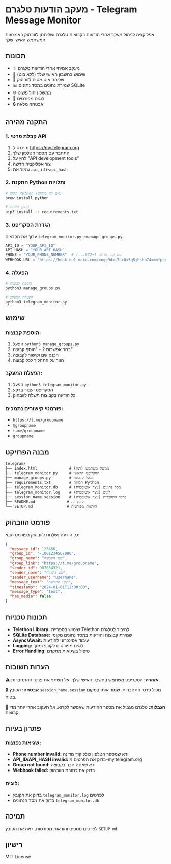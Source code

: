 # מעקב הודעות טלגרם - Telegram Message Monitor

אפליקציה לניהול מעקב אחרי הודעות בקבוצות טלגרם ושליחתן לוובהוק באמצעות המשתמש האישי שלך.

## תכונות

- ✨ מעקב אמיתי אחרי הודעות טלגרם
- 📱 שימוש בחשבון האישי שלך (ללא בוט)
- 🔗 שליחה אוטומטית לוובהוק
- 📊 שמירת נתונים במסד נתונים SQLite
- 🌐 ממשק ניהול פשוט
- 📝 לוגים מפורטים
- 🔒 אבטחה מלאה

## התקנה מהירה

### 1. קבלת פרטי API
1. היכנס ל: https://my.telegram.org
2. התחבר עם מספר הטלפון שלך
3. לחץ על "API development tools"
4. צור אפליקציה חדשה
5. שמור את `api_id` ו-`api_hash`

### 2. התקנת Python ותלויות
```bash
# התקן Python (אם לא מותקן)
brew install python

# התקן תלויות
pip3 install -r requirements.txt
```

### 3. הגדרת הסקריפט
ערוך את הקבצים `telegram_monitor.py` ו-`manage_groups.py`:
```python
API_ID = "YOUR_API_ID"
API_HASH = "YOUR_API_HASH"
PHONE = "YOUR_PHONE_NUMBER"  # עם קוד מדינה (+972...)
WEBHOOK_URL = "https://hook.eu1.make.com/xngg9dxi7nc0x5q5jhshb74xmhfpeg06"
```

### 4. הפעלה
```bash
# הוספת קבוצות
python3 manage_groups.py

# הפעלת המעקב
python3 telegram_monitor.py
```

## שימוש

### הוספת קבוצות:
1. הפעל `python3 manage_groups.py`
2. בחר אפשרות 2 - "הוסף קבוצה"
3. הכנס שם וקישור לקבוצה
4. חזור על התהליך לכל קבוצה

### הפעלת המעקב:
1. הפעל `python3 telegram_monitor.py`
2. הסקריפט יעבוד ברקע
3. כל הודעה בקבוצות תשלח לוובהוק

### פורמטי קישורים נתמכים:
- `https://t.me/groupname`
- `@groupname`
- `t.me/groupname`
- `groupname`

## מבנה הפרויקט

```
telegram/
├── index.html              # ממשק משתמש (דמו)
├── telegram_monitor.py     # הסקריפט הראשי
├── manage_groups.py        # מנהל קבוצות
├── requirements.txt        # תלויות Python
├── telegram_monitor.db     # מסד נתונים (נוצר אוטומטית)
├── telegram_monitor.log    # לוגים (נוצר אוטומטית)
├── session_name.session    # פרטי התחברות (נוצר אוטומטית)
├── README.md              # קובץ זה
└── SETUP.md               # הוראות מפורטות
```

## פורמט הוובהוק

כל הודעה נשלחת לוובהוק בפורמט הבא:
```json
{
  "message_id": 123456,
  "group_id": "-1001234567890",
  "group_name": "שם הקבוצה",
  "group_link": "https://t.me/groupname",
  "sender_id": 987654321,
  "sender_name": "שם השולח",
  "sender_username": "username",
  "message_text": "תוכן ההודעה",
  "timestamp": "2024-01-01T12:00:00",
  "message_type": "text",
  "has_media": false
}
```

## תכונות טכניות

- **Telethon Library:** שימוש בספריית Telethon לחיבור לטלגרם
- **SQLite Database:** שמירת קבוצות והודעות במסד נתונים מקומי
- **Async/Await:** עיבוד אסינכרוני להודעות
- **Logging:** לוגים מפורטים לקובץ ומסך
- **Error Handling:** טיפול בשגיאות מתקדם

## הערות חשובות

⚠️ **אזהרה:** הסקריפט משתמש בחשבון האישי שלך. אל תשתף את פרטי ההתחברות.

🔒 **אבטחה:** הקובץ `session_name.session` מכיל פרטי התחברות. שמור אותו במקום בטוח.

📱 **הגבלות:** טלגרם מגביל את מספר ההודעות שאפשר לקרוא. אל תעקוב אחרי יותר מדי קבוצות.

## פתרון בעיות

### שגיאות נפוצות:
- **Phone number invalid:** ודא שמספר הטלפון כולל קוד מדינה
- **API_ID/API_HASH invalid:** בדוק את הפרטים מ-my.telegram.org
- **Group not found:** ודא שאתה חבר בקבוצה
- **Webhook failed:** בדוק את כתובת הוובהוק

### לוגים:
- בדוק את הקובץ `telegram_monitor.log` לפרטים
- בדוק את מסד הנתונים `telegram_monitor.db`

## תמיכה

לפרטים נוספים והוראות מפורטות, ראה את הקובץ `SETUP.md`.

## רישיון

MIT License 